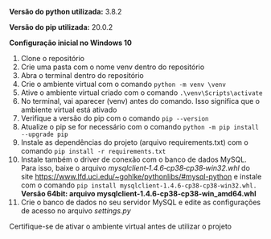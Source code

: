 **Versão do python utilizada:** 3.8.2

**Versão do pip utilizada:** 20.0.2

**Configuração inicial no Windows 10**
1. Clone o repositório
2. Crie uma pasta com o nome venv dentro do repositório
3. Abra o terminal dentro do repositório
4. Crie o ambiente virtual com o comando `python -m venv \venv`
5. Ative o ambiente virtual criado com o comando `.\venv\Scripts\activate`
6. No terminal, vai aparecer (venv) antes do comando. Isso significa que o ambiente virtual está ativado
7. Verifique a versão do pip com o comando
`pip --version`
8. Atualize o pip se for necessário com o comando `python -m pip install --upgrade pip`
9. Instale as dependências do projeto (arquivo requirements.txt) com o comando `pip install -r requirements.txt`
10. Instale também o driver de conexão com o banco de dados MySQL. 
Para isso, baixe o arquivo _mysqlclient‑1.4.6‑cp38‑cp38‑win32.whl_ do site https://www.lfd.uci.edu/~gohlke/pythonlibs/#mysql-python e instale com o comando `pip install mysqlclient-1.4.6-cp38-cp38-win32.whl.`
**Versão 64bit: arquivo mysqlclient-1.4.6-cp38-cp38-win_amd64.whl**
11. Crie o banco de dados no seu servidor MySQL e edite as configurações de acesso no arquivo _settings.py_

Certifique-se de ativar o ambiente virtual antes de utilizar o projeto